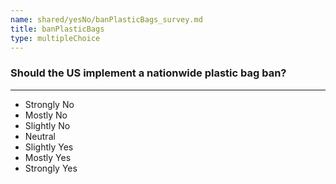 ```yaml
---
name: shared/yesNo/banPlasticBags_survey.md
title: banPlasticBags
type: multipleChoice
---
```


### Should the US implement a nationwide plastic bag ban?

---

- Strongly No
- Mostly No
- Slightly No
- Neutral
- Slightly Yes
- Mostly Yes
- Strongly Yes

